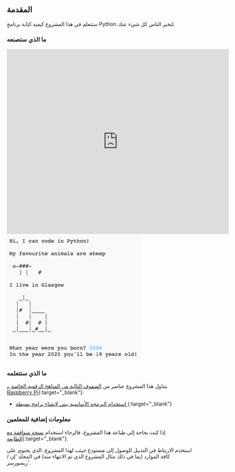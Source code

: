 ## المقدمة

ستتعلم في هذا المشروع كيفية كتابة برنامج Python لتخبر الناس كل شيء عنك.

### ما الذي ستصنعه

<div class="trinket">
  <iframe src="https://trinket.io/embed/python/a1f663ae0d?outputOnly=true&start=result" width="600" height="500" frameborder="0" marginwidth="0" marginheight="0" allowfullscreen>
  </iframe>
  <img src="images/me-final.png">
</div>

### ما الذي ستتعلمه

يتناول هذا المشروع عناصر من [الصفوف التالية من المناهج الرقمية الخاصة بـ Raspberry Pi](http://rpf.io/curriculum){:target="_blank"}:

+ [ استخدام البرمجة الأساسية يبني لإنشاء برامج بسيطة ](https://www.raspberrypi.org/curriculum/programming/creator){:target="_blank"}

### معلومات إضافية للمعلمين

إذا كنت بحاجة إلى طباعة هذا المشروع، فالرجاء استخدام [ نسخة متوافقة مع الطابعة](https://projects.raspberrypi.org/en/projects/about-me/print){:target="_blank"}.

استخدم الارتباط في التذييل للوصول إلى مستودع جيثب لهذا المشروع، الذي يحتوي على كافة الموارد (بما في ذلك مثال المشروع الذي تم الانتهاء منه) في المجلد 'إن / ريسورسز'.